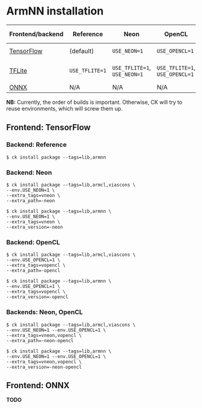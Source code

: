 # ArmNN installation

Frontend/backend | Reference | Neon | OpenCL | Neon + OpenCL |
-|-|-|-|-|
[TensorFlow](https://www.tensorflow.org/) | (default)      |                 `USE_NEON=1` |                 `USE_OPENCL=1` |                 `USE_NEON=1`, `USE_OPENCL=1` |
[TFLite](https://www.tensorflow.org/lite) | `USE_TFLITE=1` | `USE_TFLITE=1`, `USE_NEON=1` | `USE_TFLITE=1`, `USE_OPENCL=1` | `USE_TFLITE=1`, `USE_NEON=1`, `USE_OPENCL=1` |
[ONNX](https://onnx.ai/)                  | N/A            | N/A                          | N/A                            | N/A                                          |

**NB:** Currently, the order of builds is important. Otherwise, CK will try to reuse environments, which will screw them up.

## Frontend: TensorFlow

### Backend: Reference
```
$ ck install package --tags=lib,armnn
```

### Backend: Neon
```
$ ck install package --tags=lib,armcl,viascons \
--env.USE_NEON=1 \
--extra_tags=vneon \
--extra_path=-neon

$ ck install package --tags=lib,armnn \
--env.USE_NEON=1 \
--extra_tags=vneon \
--extra_version=-neon
```

### Backend: OpenCL
```
$ ck install package --tags=lib,armcl,viascons \
--env.USE_OPENCL=1 \
--extra_tags=vopencl \
--extra_path=-opencl

$ ck install package --tags=lib,armnn \
--env.USE_OPENCL=1 \
--extra_tags=vopencl \
--extra_version=-opencl
```

### Backends: Neon, OpenCL
```
$ ck install package --tags=lib,armcl,viascons \
--env.USE_NEON=1 --env.USE_OPENCL=1 \
--extra_tags=vneon,vopencl \
--extra_path=-neon-opencl

$ ck install package --tags=lib,armnn \
--env.USE_NEON=1 --env.USE_OPENCL=1 \
--extra_tags=vneon,vopencl \
--extra_version=-neon-opencl
```

## Frontend: ONNX
**TODO**

